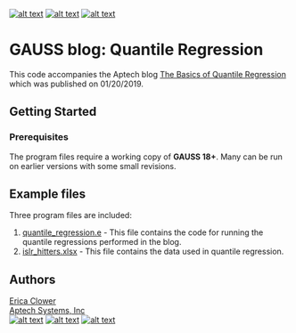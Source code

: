 [![alt text][1.1]][1]
[![alt text][2.1]][2]
[![alt text][3.1]][3]

# GAUSS blog: Quantile Regression
This code accompanies the Aptech blog [The Basics of Quantile Regression](https://www.aptech.com/blog/the-basics-of-quantile-regression/) which was published on 01/20/2019.

## Getting Started
### Prerequisites
The program files require a working copy of **GAUSS 18+**. Many can be run on earlier versions with some small revisions.

## Example files
Three program files are included:
1. [quantile_regression.e](quantile_regression.e) - This file contains the code for running the quantile regressions performed in the blog.
2. [islr_hitters.xlsx](islr_hitters.xlsx) - This file contains the data used in quantile regression.

## Authors
[Erica Clower](mailto:erica@aptech.com)  
[Aptech Systems, Inc](https://www.aptech.com/)  
[![alt text][1.1]][1]
[![alt text][2.1]][2]
[![alt text][3.1]][3]

<!-- links to social media icons -->
[1.1]: https://www.aptech.com/wp-content/uploads/2019/02/fb.png (Visit Aptech Facebook)
[2.1]: https://www.aptech.com/wp-content/uploads/2019/02/gh.png (Aptech Github)
[3.1]: https://www.aptech.com/wp-content/uploads/2019/02/li.png (Find us on LinkedIn)

<!-- links to your social media accounts -->
[1]: https://www.facebook.com/GAUSSAptech/
[2]: https://github.com/aptech
[3]: https://linkedin.com/in/ericaclower
<!-- Please don't remove this: Grab your social icons from https://github.com/carlsednaoui/gitsocial -->
